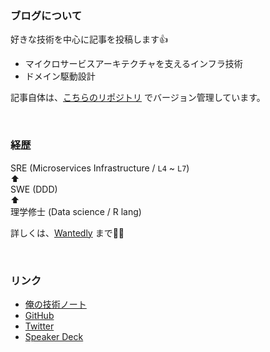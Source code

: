 ### ブログについて

好きな技術を中心に記事を投稿します👍

- マイクロサービスアーキテクチャを支えるインフラ技術
- ドメイン駆動設計

記事自体は、[こちらのリポジトリ](https://github.com/hiroki-it/hatenablog) でバージョン管理しています。

<br>

### 経歴

SRE (Microservices Infrastructure / `L4` ~ `L7`)<br>
⬆︎<br>
SWE (DDD)<br>
⬆︎<br>
理学修士 (Data science / R lang)

詳しくは、[Wantedly](https://www.wantedly.com/id/h_hasegawa) まで🙇🏻‍

<br>

### リンク

- [俺の技術ノート](https://hiroki-it.github.io/tech-notebook/)
- [GitHub](https://github.com/hiroki-it)
- [Twitter](https://twitter.com/Hiroki__IT)
- [Speaker Deck](https://speakerdeck.com/hiroki_hasegawa)

<br>
